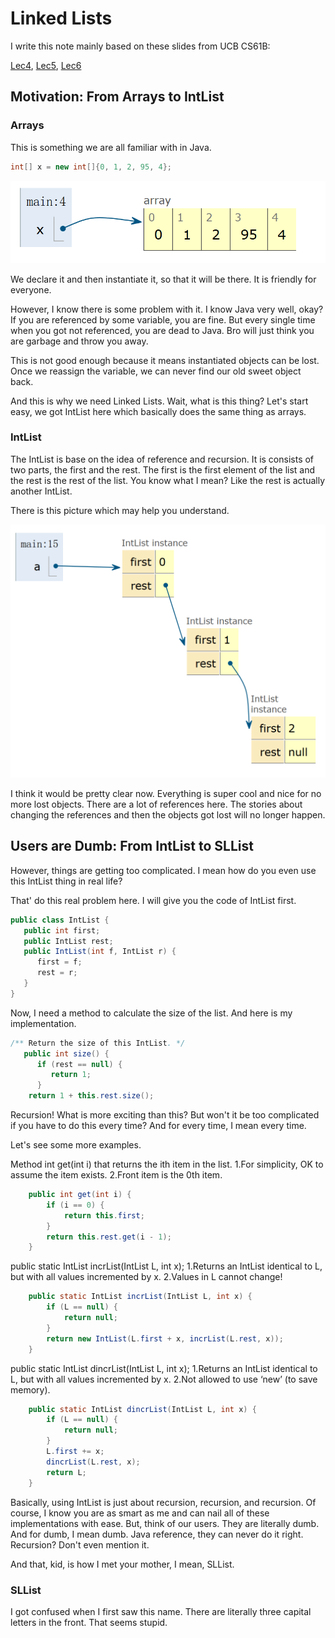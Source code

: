 # Linked Lists

I write this note mainly based on these slides from UCB CS61B:

[Lec4](https://docs.google.com/presentation/d/1HQqHSA-h1vRHeResuxmDBGNQACkmxpUBHF3m4-oKU_Q/edit?slide=id.g1c268c8d38_0_2#slide=id.g1c268c8d38_0_2), [Lec5](https://docs.google.com/presentation/d/1q6p0spGPmj8rFrQnWKp_QZJRFHg-IkHE1L9BfZc0f0Q/edit?slide=id.g107e0abc84_0_305#slide=id.g107e0abc84_0_305), [Lec6](https://docs.google.com/presentation/d/1itxVVyJTxKaDod3L8_jasnlZ1LHu-KDeV6Njbqqgbfs/edit?slide=id.g829fe3f43_0_506#slide=id.g829fe3f43_0_506)

## Motivation: From Arrays to IntList

### Arrays

This is something we are all familiar with in Java.

```java
int[] x = new int[]{0, 1, 2, 95, 4};
```

![Array](./array.png)

We declare it and then instantiate it, so that it will be there. It is friendly for everyone.

However, I know there is some problem with it. I know Java very well, okay? If you are referenced by some variable, you are fine. But every single time when you got not referenced, you are dead to Java. Bro will just think you are garbage and throw you away.

This is not good enough because it means instantiated objects can be lost. Once we reassign the variable, we can never find our old sweet object back.

And this is why we need Linked Lists. Wait, what is this thing? Let's start easy, we got IntList here which basically does the same thing as arrays.

### IntList

The IntList is base on the idea of reference and recursion. It is consists of two parts, the first and the rest. The first is the first element of the list and the rest is the rest of the list. You know what I mean? Like the rest is actually another IntList.

There is this picture which may help you understand.

![IntList](./intlist.png)

I think it would be pretty clear now. Everything is super cool and nice for no more lost objects. There are a lot of references here. The stories about changing the references and then the objects got lost will no longer happen.

## Users are Dumb: From IntList to SLList

However, things are getting too complicated. I mean how do you even use this IntList thing in real life?

That' do this real problem here. I will give you the code of IntList first.

```java
public class IntList {
   public int first;
   public IntList rest;
   public IntList(int f, IntList r) {
      first = f;
      rest = r;
   }
}
```

Now, I need a method to calculate the size of the list. And here is my implementation.

```java
/** Return the size of this IntList. */
   public int size() {
      if (rest == null) {
         return 1;
      }
   	return 1 + this.rest.size();
```

Recursion! What is more exciting than this? But won't it be too complicated if you have to do this every time? And for every time, I mean every time.

Let's see some more examples.

Method int get(int i) that returns the ith item in the list.
1.For simplicity, OK to assume the item exists.
2.Front item is the 0th item.

```java
    public int get(int i) {
        if (i == 0) {
            return this.first;
        }
        return this.rest.get(i - 1);
    }
```

public static IntList incrList(IntList L, int x);
1.Returns an IntList identical to L, but with all values incremented by x.
2.Values in L cannot change!

```java
    public static IntList incrList(IntList L, int x) {
        if (L == null) {
            return null;
        }
        return new IntList(L.first + x, incrList(L.rest, x));
    }
```

public static IntList dincrList(IntList L, int x);
1.Returns an IntList identical to L, but with all values incremented by x.
2.Not allowed to use ‘new’ (to save memory).

```java
    public static IntList dincrList(IntList L, int x) {
        if (L == null) {
            return null;
        }
        L.first += x;
        dincrList(L.rest, x);
        return L;
    }
```

Basically, using IntList is just about recursion, recursion, and recursion. Of course, I know you are as smart as me and can nail all of these implementations with ease. But, think of our users. They are literally dumb. And for dumb, I mean dumb. Java reference, they can never do it right. Recursion? Don't even mention it.

And that, kid, is how I met your mother, I mean, SLList.

### SLList

I got confused when I first saw this name. There are literally three capital letters in the front. That seems stupid.
